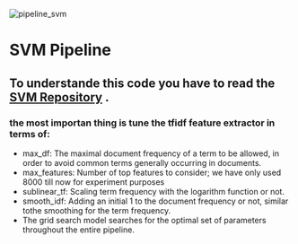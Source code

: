 ![pipeline_svm](https://user-images.githubusercontent.com/51120437/125528287-0634fba8-3e18-47ec-b9a6-062799c2303a.png)

# SVM Pipeline
## To understande this code you have to read the [SVM Repository](https://github.com/leventozdemir/SVM_Algorithm) .

### the most importan thing is tune the tfidf feature extractor in terms of:

- max_df: The maximal document frequency of a term to be allowed, in order to avoid common terms generally occurring in documents.
- max_features: Number of top features to consider; we have only used 8000 till now for experiment purposes
- sublinear_tf: Scaling term frequency with the logarithm function or not.
- smooth_idf: Adding an initial 1 to the document frequency or not, similar tothe smoothing for the term frequency.
- The grid search model searches for the optimal set of parameters throughout the entire pipeline.
